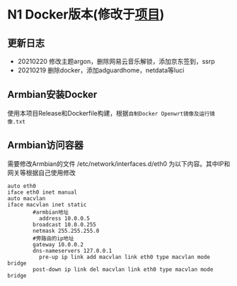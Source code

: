 # N1 Docker版本(修改于[项目](https://github.com/huangqian8/Cloud-N1-OpenWrt))

## 更新日志
- 20210220 修改主题argon，删除网易云音乐解锁，添加京东签到，ssrp
- 20210219 删除docker，添加adguardhome，netdata等luci


## Armbian安装Docker

使用本项目Release和Dockerfile构建，根据`自制Docker Openwrt镜像及运行镜像.txt`

## Armbian访问容器
需要修改Armbian的文件 /etc/network/interfaces.d/eth0 为以下内容。其中IP和网关等根据自己使用修改
~~~
auto eth0
iface eth0 inet manual
auto macvlan
iface macvlan inet static
        #armbian地址
	      address 10.0.0.5
        broadcast 10.0.0.255
        netmask 255.255.255.0
        #旁路由的ip地址
        gateway 10.0.0.2
        dns-nameservers 127.0.0.1
	      pre-up ip link add macvlan link eth0 type macvlan mode bridge
  	    post-down ip link del macvlan link eth0 type macvlan mode bridge
~~~
